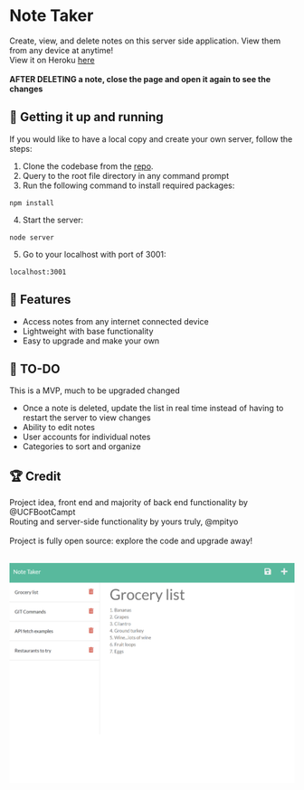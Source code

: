 # Note Taker
Create, view, and delete notes on this server side application. View them from any device at anytime!
<br>
View it on Heroku [here](https://hidden-dusk-31119.herokuapp.com/)
<br><br>
**AFTER DELETING a note, close the page and open it again to see the changes**

## 🚚 Getting it up and running
If you would like to have a local copy and create your own server, follow the steps:
1. Clone the codebase from the [repo](https://github.com/mpityo/Note-Taker).
2. Query to the root file directory in any command prompt
3. Run the following command to install required packages:
```
npm install
```
4. Start the server:
```
node server
```
5. Go to your <heavy>localhost</heavy> with port of <heavy>3001</heavy>:
```
localhost:3001
```

## :memo: Features
 - Access notes from any internet connected device
 - Lightweight with base functionality
 - Easy to upgrade and make your own

 ## 🚧 TO-DO
 This is a MVP, much to be upgraded changed
 - Once a note is deleted, update the list in real time instead of having to restart the server to view changes
 - Ability to edit notes
 - User accounts for individual notes
 - Categories to sort and organize
 
## :trophy: Credit
Project idea, front end and majority of back end functionality by @UCFBootCampt
<br>
Routing and server-side functionality by yours truly, @mpityo
<br>
<br>
Project is fully open source: explore the code and upgrade away!
<br>
<br>

![A page with a list of 5 note titles on left column and current note on the right column](./public/assets/images/final_screen.png "Final page consumer look")
